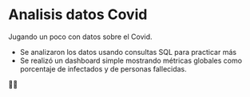 # Analisis datos Covid

Jugando un poco con datos sobre el Covid.

* Se analizaron los datos usando consultas SQL para practicar más
* Se realizó un dashboard simple mostrando métricas globales como porcentaje de infectados y de personas fallecidas.

🤢🤮
